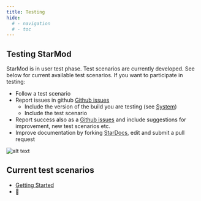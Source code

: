 ```yaml
---
title: Testing
hide:
  # - navigation
  # - toc
---
```


## Testing StarMod

StarMod is in user test phase. Test scenarios are currently developed. See below for current available test scenarios. If you want to participate in testing:

* Follow a test scenario
* Report issues in github [Github issues](https://github.com/ewowi/StarMod/issues)
    * Include the version of the build you are testing (see [System](/StarDocs/SysMod/SysModSystem))
    * Include the test scenario
* Report success also as a [Github issues](https://github.com/ewowi/StarMod/issues) and include suggestions for improvement, new test scenarios etc.
* Improve documentation by forking [StarDocs](https://github.com/ewowi/StarDocs), edit and submit a pull request

![alt text](image.png)

## Current test scenarios

* [Getting Started](/StarDocs/BasicsStarMod/GettingStarted/)
* 🚧